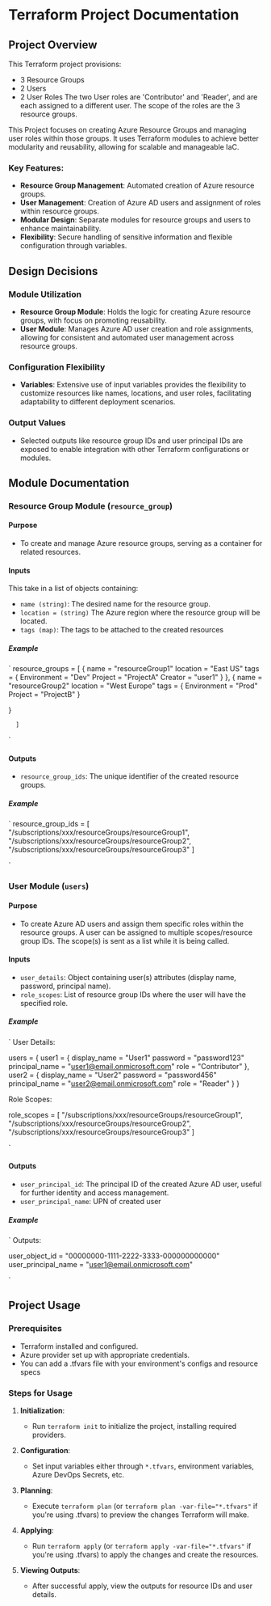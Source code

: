 
# Terraform Project Documentation

## Project Overview

This Terraform project provisions:
- 3 Resource Groups
- 2 Users
- 2 User Roles 
The two User roles are 'Contributor' and 'Reader', and are each assigned to a different user. The scope of the roles are the 3 resource groups.

This Project focuses on creating Azure Resource Groups and managing user roles within those groups. It uses Terraform modules to achieve better modularity and reusability, allowing for scalable and manageable IaC.

### Key Features:
- **Resource Group Management**: Automated creation of Azure resource groups.
- **User Management**: Creation of Azure AD users and assignment of roles within resource groups.
- **Modular Design**: Separate modules for resource groups and users to enhance maintainability.
- **Flexibility**: Secure handling of sensitive information and flexible configuration through variables.

## Design Decisions

### Module Utilization
- **Resource Group Module**: Holds the logic for creating Azure resource groups, with focus on promoting reusability.
- **User Module**: Manages Azure AD user creation and role assignments, allowing for consistent and automated user management across resource groups.

### Configuration Flexibility
- **Variables**: Extensive use of input variables provides the flexibility to customize resources like names, locations, and user roles, facilitating adaptability to different deployment scenarios.

### Output Values
- Selected outputs like resource group IDs and user principal IDs are exposed to enable integration with other Terraform configurations or modules.


## Module Documentation

### Resource Group Module (`resource_group`)

#### Purpose
- To create and manage Azure resource groups, serving as a container for related resources.

#### Inputs
This take in a list of objects containing: 
- `name (string)`: The desired name for the resource group.
- `location = (string)` The Azure region where the resource group will be located.
- `tags (map)`: The tags to be attached to the created resources

##### Example
`
resource_groups = [
  {
    name     = "resourceGroup1"
    location = "East US"
    tags = {
      Environment = "Dev"
      Project     = "ProjectA"
      Creator     = "user1"
    }
  },
  {
    name     = "resourceGroup2"
    location = "West Europe"
    tags = {
      Environment = "Prod"
      Project     = "ProjectB"
    }

   }

      ]
`
#### Outputs
- `resource_group_ids`: The unique identifier of the created resource groups.

##### Example
`
resource_group_ids = [  "/subscriptions/xxx/resourceGroups/resourceGroup1",  
                        "/subscriptions/xxx/resourceGroups/resourceGroup2",  
                        "/subscriptions/xxx/resourceGroups/resourceGroup3"
                     ]

`
### User Module (`users`)

#### Purpose
- To create Azure AD users and assign them specific roles within the resource groups. A user can be assigned to multiple scopes/resource group IDs. The scope(s) is sent as a list while it is being called.

#### Inputs
- `user_details`: Object containing user(s) attributes (display name, password, principal name).
- `role_scopes`: List of resource group IDs where the user will have the specified role.

##### Example
`
User Details:

users = {
  user1 = {
    display_name     = "User1"
    password         = "password123"
    principal_name   = "user1@email.onmicrosoft.com"
    role             = "Contributor"
  },
  user2 = {
    display_name     = "User2"
    password         = "password456"
    principal_name   = "user2@email.onmicrosoft.com"
    role             = "Reader"
  }
}


Role Scopes:

role_scopes = [  "/subscriptions/xxx/resourceGroups/resourceGroup1",  
                        "/subscriptions/xxx/resourceGroups/resourceGroup2",  
                        "/subscriptions/xxx/resourceGroups/resourceGroup3"
                     ]

`

#### Outputs
- `user_principal_id`: The principal ID of the created Azure AD user, useful for further identity and access management.
- `user_principal_name`: UPN of created user

##### Example
`
Outputs:

user_object_id = "00000000-1111-2222-3333-000000000000"
user_principal_name = "user1@email.onmicrosoft.com"

`

## Project Usage

### Prerequisites
- Terraform installed and configured.
- Azure provider set up with appropriate credentials.
- You can add a .tfvars file with your environment's configs and resource specs

### Steps for Usage
1. **Initialization**:
   - Run `terraform init` to initialize the project, installing required providers.

2. **Configuration**:
   - Set input variables either through `*.tfvars`, environment variables, Azure DevOps Secrets, etc.

3. **Planning**:
   - Execute `terraform plan` (or `terraform plan -var-file="*.tfvars"` if you're using .tfvars) to preview the changes Terraform will make.

4. **Applying**:
   - Run `terraform apply` (or `terraform apply -var-file="*.tfvars"` if you're using .tfvars) to apply the changes and create the resources.

5. **Viewing Outputs**:
   - After successful apply, view the outputs for resource IDs and user details.

